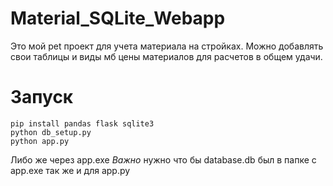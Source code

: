 ﻿# Material_SQLite_Webapp
Это мой pet проект для учета материала на стройках. Можно добавлять свои таблицы и виды мб цены материалов для расчетов в общем удачи.

# Запуск
```
pip install pandas flask sqlite3
python db_setup.py
python app.py
```
Либо же через app.exe
*Важно* нужно что бы database.db был в папке с app.exe так же и для app.py
